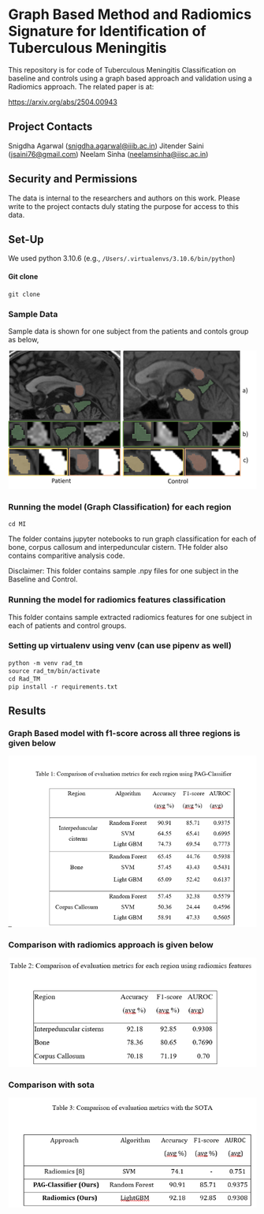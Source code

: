 # Graph Based Method and Radiomics Signature for Identification of Tuberculous Meningitis

This repository is for code of Tuberculous Meningitis Classification on baseline and controls using a graph based approach and validation using a Radiomics approach. The related paper is at:

https://arxiv.org/abs/2504.00943 

## Project Contacts

Snigdha Agarwal (snigdha.agarwal@iiib.ac.in)
Jitender Saini (jsaini76@gmail.com)
Neelam Sinha (neelamsinha@iisc.ac.in)

## Security and Permissions

The data is internal to the researchers and authors on this work. Please write to the project contacts duly stating the purpose for access to this data.

## Set-Up

We used python 3.10.6 (e.g., `/Users/.virtualenvs/3.10.6/bin/python`)

#### Git clone

```commandline
git clone 
```

### Sample Data
Sample data is shown for one subject from the patients and contols group as below,

![Sample](image/figure-1.png)


### Running the model (Graph Classification) for each region

```commandline
cd MI
```
The folder contains jupyter notebooks to run graph classification for each of bone, corpus callosum and interpeduncular cistern. THe folder also contains comparitive analysis code.

Disclaimer: This folder contains sample .npy files  for one subject in the Baseline and Control.

### Running the model for radiomics features classification

This folder contains sample extracted radiomics features for one subject in each of patients and control groups.


### Setting up virtualenv using venv (can use pipenv as well)

```commandline
python -m venv rad_tm
source rad_tm/bin/activate
cd Rad_TM
pip install -r requirements.txt
```

## Results

### Graph Based model with f1-score across all three regions is given below

![Performance](image/perf1.png)

### Comparison with radiomics approach is given below

![Performancerad](image/perfrad.png)

### Comparison with sota 

![sota](image/sota.png)

